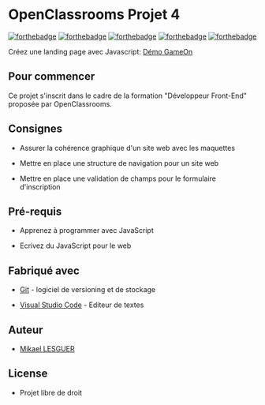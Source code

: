 # OpenClassrooms Projet 4

[![forthebadge](https://forthebadge.com/images/badges/uses-html.svg)](https://forthebadge.com) [![forthebadge](https://forthebadge.com/images/badges/uses-css.svg)](https://forthebadge.com) [![forthebadge](https://forthebadge.com/images/badges/made-with-javascript.svg)](https://forthebadge.com) [![forthebadge](https://forthebadge.com/images/badges/compatibility-ie-6.svg)](https://forthebadge.com) [![forthebadge](https://forthebadge.com/images/badges/compatibility-opera-4.svg)](https://forthebadge.com)

Créez une landing page avec Javascript: [Démo GameOn](https://xforce35.github.io/Demo_Game_On/)

## Pour commencer

Ce projet s'inscrit dans le cadre de la formation "Développeur Front-End" proposée par OpenClassrooms.

## Consignes

- Assurer la cohérence graphique d'un site web avec les maquettes

- Mettre en place une structure de navigation pour un site web

- Mettre en place une validation de champs pour le formulaire d'inscription

## Pré-requis

- Apprenez à programmer avec JavaScript

- Ecrivez du JavaScript pour le web

## Fabriqué avec

- [Git](https://git-scm.com/download/win) - logiciel de versioning et de stockage

- [Visual Studio Code](https://code.visualstudio.com) - Editeur de textes

## Auteur

- [Mikael LESGUER](https://github.com/Xforce35)

## License

- Projet libre de droit
